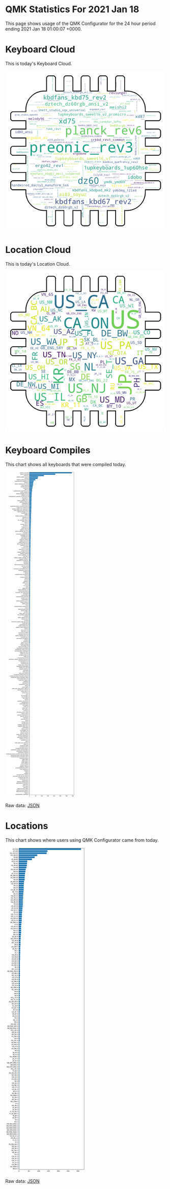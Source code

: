 # QMK Statistics For 2021 Jan 18

This page shows usage of the QMK Configurator for the 24 hour period ending 2021 Jan 18 01:00:07 +0000.

# Keyboard Cloud

This is today's Keyboard Cloud.

<img src="reports/20210118/keyboards_wordcloud.png">

# Location Cloud

This is today's Location Cloud.

<img src="reports/20210118/locations_wordcloud.png">

# Keyboard Compiles

This chart shows all keyboards that were compiled today.

<img src="reports/20210118/keyboards.svg">

Raw data: [JSON](reports/20210118/keyboards.json ':ignore')

# Locations

This chart shows where users using QMK Configurator came from today.

<img src="reports/20210118/locations.svg">

Raw data: [JSON](reports/20210118/locations.json ':ignore')
    